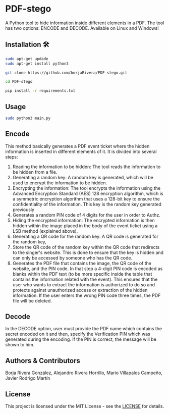 # PDF-stego

A Python tool to hide information inside different elements in a PDF. The tool has two options: ENCODE and DECODE. Available on Linux and Windows!

## Installation 🛠

```bash
sudo apt-get updade
sudo apt-get install python3

git clone https://github.com/borjaRivera/PDF-stego.git

cd PDF-stego

pip install -r requirements.txt
```

## Usage
```bash
sudo python3 main.py
```

## Encode
This method basically generates a PDF event ticket where the hidden information is inserted in different elements of it. It is divided into several steps:
1. Reading the information to be hidden: The tool reads the information to be hidden from a file.
2. Generating a random key: A random key is generated, which will be used to encrypt the information to be hidden.
3. Encrypting the information: The tool encrypts the information using the Advanced Encryption Standard (AES) 128 encryption algorithm, which is a symmetric encryption algorithm that uses a 128-bit key to ensure the confidentiality of the information. This key is the random key generated previously
4. Generates a random PIN code of 4 digits for the user in order to Authz.
5. Hiding the encrypted information: The encrypted information is then hidden within the image placed in the body of the event ticket using a LSB method (explained above). 
6. Generating a QR code for the random key: A QR code is generated for the random key,
7. Store the QR code of the random key within the QR code that redirects to the singer's website. This is done to ensure that the key is hidden and can only be accessed by someone who has the QR code.
8. Generates the PDF file that contains the image, the QR code of the website, and the PIN code. In that step a 4-digit PIN code is encoded as blanks within the PDF text (to be more specific inside the table that contains the information related with the event). This ensures that the user who wants to extract the information is authorized to do so and protects against unauthorized access or extraction of the hidden information. If the user enters the wrong PIN code three times, the PDF file will be deleted.



## Decode
In the DECODE option, user must provide the PDF name which contains the secret encoded on it and then, specify the Verification PIN which was generated during the encoding. If the PIN is correct, the message will be shown to him.

## Authors & Contributors
Borja Rivera González,
Alejandro Rivera Horrillo,
Mario Villapalos Campeño,
Javier Rodrigo Martín

## License
This project is licensed under the MIT License - see the [LICENSE](LICENSE) for details.


